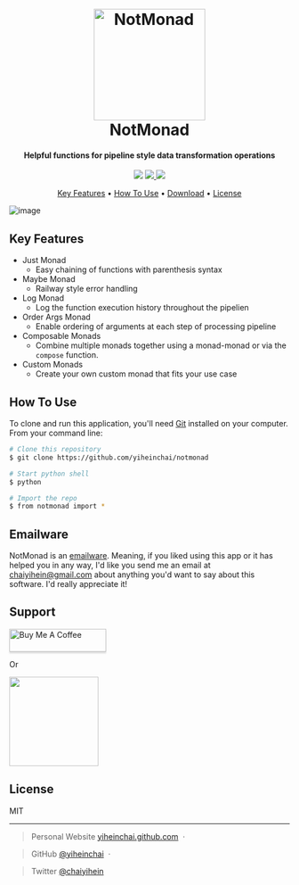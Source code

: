 <h1 align="center">
  <br>
  <a href="https://github.com/yiheinchai/notmonad/assets/76833604/afab9829-9fa8-4349-8f42-488ac21c1fde"><img src="https://github.com/yiheinchai/notmonad/assets/76833604/afab9829-9fa8-4349-8f42-488ac21c1fde" alt="NotMonad" width="200"></a>
  <br>
  NotMonad
  <br>
</h1>

<h4 align="center">Helpful functions for pipeline style data transformation operations</h4>

<p align="center">
  <a href="https://gitter.im/yiheinchai/notmonad"><img src="https://badges.gitter.im/yiheinchai/notmonad.svg"></a>
  <a href="https://saythanks.io/to/chaiyihein@gmail.com">
      <img src="https://img.shields.io/badge/SayThanks.io-%E2%98%BC-1EAEDB.svg">
  </a>
  <a href="https://www.paypal.me/yiheinchai">
    <img src="https://img.shields.io/badge/$-donate-ff69b4.svg?maxAge=2592000&amp;style=flat">
  </a>
</p>

<p align="center">
  <a href="#key-features">Key Features</a> •
  <a href="#how-to-use">How To Use</a> •
  <a href="#download">Download</a> •
  <a href="#license">License</a>
</p>

![image](https://github.com/yiheinchai/notmonad/assets/76833604/7fd567e1-8292-47ca-b6a9-5ad284d3af75)

## Key Features

-   Just Monad
    -   Easy chaining of functions with parenthesis syntax
-   Maybe Monad
    -   Railway style error handling
-   Log Monad
    -   Log the function execution history throughout the pipelien
-   Order Args Monad
    -   Enable ordering of arguments at each step of processing pipeline
-   Composable Monads
    -   Combine multiple monads together using a monad-monad or via the `compose` function.
-   Custom Monads
    -   Create your own custom monad that fits your use case

## How To Use

To clone and run this application, you'll need [Git](https://git-scm.com) installed on your computer. From your command line:

```bash
# Clone this repository
$ git clone https://github.com/yiheinchai/notmonad

# Start python shell
$ python

# Import the repo
$ from notmonad import *
```

## Emailware

NotMonad is an [emailware](https://en.wiktionary.org/wiki/emailware). Meaning, if you liked using this app or it has helped you in any way, I'd like you send me an email at <chaiyihein@gmail.com> about anything you'd want to say about this software. I'd really appreciate it!

## Support

<a href="https://www.buymeacoffee.com/{id}" target="_blank"><img src="https://www.buymeacoffee.com/assets/img/custom_images/purple_img.png" alt="Buy Me A Coffee" style="height: 41px !important;width: 174px !important;box-shadow: 0px 3px 2px 0px rgba(190, 190, 190, 0.5) !important;-webkit-box-shadow: 0px 3px 2px 0px rgba(190, 190, 190, 0.5) !important;" ></a>

<p>Or</p>

<a href="https://www.patreon.com/{id}">
	<img src="https://c5.patreon.com/external/logo/become_a_patron_button@2x.png" width="160">
</a>

## License

MIT

---

> Personal Website [yiheinchai.github.com](https://www.yiheinchai.github.com) &nbsp;&middot;&nbsp;

> GitHub [@yiheinchai](https://github.com/yiheinchai) &nbsp;&middot;&nbsp;

> Twitter [@chaiyihein](https://twitter.com/chaiyihein)
